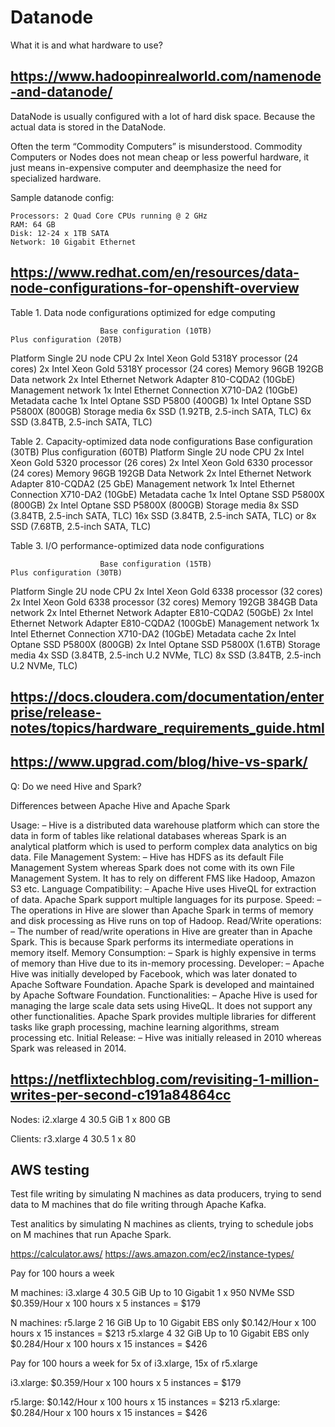 
# Datanode

What it is and what hardware to use?

## https://www.hadoopinrealworld.com/namenode-and-datanode/

DataNode is usually configured with a lot of hard disk space. Because the actual data is stored in the DataNode.

Often the term “Commodity Computers” is misunderstood. Commodity Computers or Nodes does not mean cheap or less powerful hardware, it just means in-expensive computer and deemphasize the need for specialized hardware.

Sample datanode config:

	Processors: 2 Quad Core CPUs running @ 2 GHz
	RAM: 64 GB
	Disk: 12-24 x 1TB SATA
	Network: 10 Gigabit Ethernet


## https://www.redhat.com/en/resources/data-node-configurations-for-openshift-overview


Table 1. Data node configurations optimized for edge computing

 						Base configuration (10TB)							Plus configuration (20TB)
Platform										Single 2U node
CPU						2x Intel Xeon Gold 5318Y processor (24 cores)		2x Intel Xeon Gold 5318Y processor (24 cores)
Memory							96GB											192GB
Data network						2x Intel Ethernet Network Adapter 810-CQDA2 (10GbE)
Management network	  				1x Intel Ethernet Connection X710-DA2 (10GbE)
Metadata cache	  		1x Intel Optane SSD P5800 (400GB)	  				1x Intel Optane SSD P5800X (800GB)
Storage media	  		6x SSD (1.92TB, 2.5-inch SATA, TLC)					6x SSD (3.84TB, 2.5-inch SATA, TLC)


Table 2. Capacity-optimized data node configurations
 						Base configuration (30TB)							Plus configuration (60TB)
Platform										Single 2U node
CPU						2x Intel Xeon Gold 5320 processor (26 cores)		2x Intel Xeon Gold 6330 processor (24 cores)
Memory							96GB											192GB
Data Network	  					2x Intel Ethernet Network Adapter 810-CQDA2 (25 GbE)
Management network					1x Intel Ethernet Connection X710-DA2 (10GbE)
Metadata cache	  		1x Intel Optane SSD P5800X (800GB)	  				2x Intel Optane SSD P5800X (800GB)
Storage media			8x SSD (3.84TB, 2.5-inch SATA, TLC)					16x SSD (3.84TB, 2.5-inch SATA, TLC) 
																			or 8x SSD (7.68TB, 2.5-inch SATA, TLC)

Table 3. I/O performance-optimized data node configurations

 						Base configuration (15TB)								Plus configuration (30TB)
Platform											Single 2U node
CPU						2x Intel Xeon Gold 6338 processor (32 cores)			2x Intel Xeon Gold 6338 processor (32 cores)
Memory								192GB												384GB
Data network			2x Intel Ethernet Network Adapter E810-CQDA2 (50GbE)	2x Intel Ethernet Network Adapter E810-CQDA2 (100GbE)
Management network					1x Intel Ethernet Connection X710-DA2 (10GbE)
Metadata cache			2x Intel Optane SSD P5800X (800GB)						2x Intel Optane SSD P5800X (1.6TB)
Storage media			4x SSD (3.84TB, 2.5-inch U.2 NVMe, TLC)					8x SSD (3.84TB, 2.5-inch U.2 NVMe, TLC)


## https://docs.cloudera.com/documentation/enterprise/release-notes/topics/hardware_requirements_guide.html

## https://www.upgrad.com/blog/hive-vs-spark/

Q: Do we need Hive and Spark?

Differences between Apache Hive and Apache Spark

Usage: – Hive is a distributed data warehouse platform which can store the data in form of tables like relational databases whereas Spark is an analytical platform which is used to perform complex data analytics on big data.
File Management System: – Hive has HDFS as its default File Management System whereas Spark does not come with its own File Management System. It has to rely on different FMS like Hadoop, Amazon S3 etc.
Language Compatibility: – Apache Hive uses HiveQL for extraction of data. Apache Spark support multiple languages for its purpose.
Speed: – The operations in Hive are slower than Apache Spark in terms of memory and disk processing as Hive runs on top of Hadoop.
Read/Write operations: – The number of read/write operations in Hive are greater than in Apache Spark. This is because Spark performs its intermediate operations in memory itself.
Memory Consumption: – Spark is highly expensive in terms of memory than Hive due to its in-memory processing.
Developer: – Apache Hive was initially developed by Facebook, which was later donated to Apache Software Foundation. Apache Spark is developed and maintained by Apache Software Foundation.
Functionalities: – Apache Hive is used for managing the large scale data sets using HiveQL. It does not support any other functionalities. Apache Spark provides multiple libraries for different tasks like graph processing, machine learning algorithms, stream processing etc.
Initial Release: – Hive was initially released in 2010 whereas Spark was released in 2014.



## https://netflixtechblog.com/revisiting-1-million-writes-per-second-c191a84864cc

Nodes: 		i2.xlarge	4	30.5 GiB	1 x 800 GB	

Clients: 	r3.xlarge	4	30.5		1 x 80	


## AWS testing

Test file writing by simulating N machines as data producers, trying to send
data to M machines that do file writing through Apache Kafka.

Test analitics by simulating N machines as clients, trying to schedule jobs
on M machines that run Apache Spark.

https://calculator.aws/
https://aws.amazon.com/ec2/instance-types/

Pay for 100 hours a week

M machines:
	i3.xlarge	4	30.5 GiB	Up to 10 Gigabit	1 x 950 NVMe SSD	$0.359/Hour  x 100 hours x 5 instances  = $179

N machines:
	r5.large	2	16 GiB		Up to 10 Gigabit	EBS only			$0.142/Hour  x 100 hours x 15 instances = $213
	r5.xlarge	4	32 GiB		Up to 10 Gigabit	EBS only			$0.284/Hour  x 100 hours x 15 instances = $426



Pay for 100 hours a week for 5x of i3.xlarge, 15x of r5.xlarge

i3.xlarge: $0.359/Hour x 100 hours x 5 instances  = $179

r5.large:  $0.142/Hour x 100 hours x 15 instances = $213
r5.xlarge: $0.284/Hour x 100 hours x 15 instances = $426

